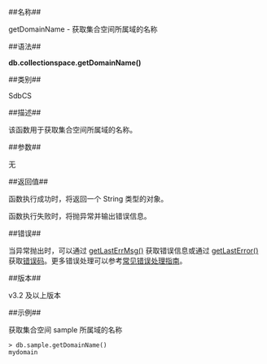 ##名称##

getDomainName - 获取集合空间所属域的名称

##语法##

**db.collectionspace.getDomainName()**

##类别##

SdbCS

##描述##

该函数用于获取集合空间所属域的名称。

##参数##

无

##返回值##

函数执行成功时，将返回一个 String 类型的对象。

函数执行失败时，将抛异常并输出错误信息。

##错误##

当异常抛出时，可以通过 [getLastErrMsg()][getLastErrMsg] 获取错误信息或通过 [getLastError()][getLastError] 获取[错误码][error_code]。更多错误处理可以参考[常见错误处理指南][error_guide]。

##版本##

v3.2 及以上版本

##示例##

获取集合空间 sample 所属域的名称

```lang-javascript
> db.sample.getDomainName()
mydomain
```

[^_^]:
     本文使用的所有引用及链接

[getLastErrMsg]:manual/Manual/Sequoiadb_Command/Global/getLastErrMsg.md
[getLastError]:manual/Manual/Sequoiadb_Command/Global/getLastError.md
[error_guide]:manual/FAQ/faq_sdb.md
[error_code]:manual/Manual/Sequoiadb_error_code.md